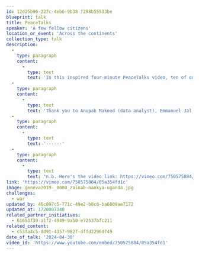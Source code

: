```yaml
---
id: 12d25b96-227c-4eb6-9b38-f298b55533be
blueprint: talk
title: PeaceTalks
speaker: 'A few fellow citizens'
location_or_event: 'Across the continents'
collection_type: talk
description:
  -
    type: paragraph
    content:
      -
        type: text
        text: 'In this inspired four-minute PeaceTalks video, ten of our fellow riders on Earth call with clarity and respect for a world of peace. As their words and body language indicate, ending war is not only necessary; it is also possible.'
  -
    type: paragraph
    content:
      -
        type: text
        text: 'Thank you to Anupah Makood (data analyst), Emmanuel Jal (recording artist and actor), Greg Boyle (social entrepreneur), Estelle Baroung Hughes (educational leader and artist), Lionel Aeschlimann (finance CEO), Aya Mohammed Abdullah (refugee advocate), Diwele Molale Lubi (artistic director and choreographer), Hyung Joon Won (musician and concertmaster), Jihyo Kim (violinist), and Noam Shuster (comedian).'
  -
    type: paragraph
    content:
      -
        type: text
        text: '------'
  -
    type: paragraph
    content:
      -
        type: text
        text: "n.b. Here's the video link: https://vimeo.com/750575884/05a354fd1c. We are fixing the connection to the site. Thanks for your patience."
link: 'https://vimeo.com/750575884/05a354fd1c'
image: geneva2019-_0000_zainab-nankya-uganda.jpg
challenges:
  - war
updated_by: 46c097c5-771c-49e2-b8c6-ba6009ae7172
updated_at: 1720007340
related_partner_initiatives:
  - 61653f39-a1f2-4949-9a50-e72537bfc211
related_content:
  - c53fa4c5-dd91-4357-982f-dffd2296d749
date_of_talk: '2024-04-30'
video_id: 'https://www.youtube.com/embed/750575884/05a354fd1'
---
```

